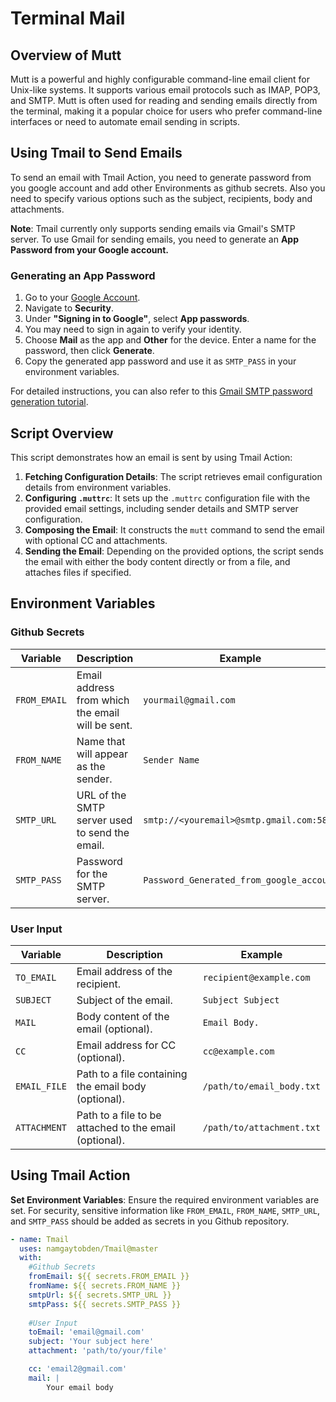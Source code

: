 # Terminal Mail

## Overview of Mutt

Mutt is a powerful and highly configurable command-line email client for Unix-like systems. It supports various email protocols such as IMAP, POP3, and SMTP. Mutt is often used for reading and sending emails directly from the terminal, making it a popular choice for users who prefer command-line interfaces or need to automate email sending in scripts.

## Using Tmail to Send Emails

To send an email with Tmail Action, you need to generate password from you google account and add other Environments as github secrets. Also you need to specify various options such as the subject, recipients, body and attachments.

**Note**: Tmail currently only supports sending emails via Gmail's SMTP server. To use Gmail for sending emails, you need to generate an **App Password from your Google account.** 

### Generating an App Password

1. Go to your [Google Account](https://myaccount.google.com/).
2. Navigate to **Security**.
3. Under **"Signing in to Google"**, select **App passwords**.
4. You may need to sign in again to verify your identity.
5. Choose **Mail** as the app and **Other** for the device. Enter a name for the password, then click **Generate**.
6. Copy the generated app password and use it as `SMTP_PASS` in your environment variables.

For detailed instructions, you can also refer to this [Gmail SMTP password generation tutorial](https://www.gmass.co/blog/gmail-smtp/).

## Script Overview

This script demonstrates how an email is sent by using Tmail Action:

1. **Fetching Configuration Details**: The script retrieves email configuration details from environment variables.
2. **Configuring `.muttrc`**: It sets up the `.muttrc` configuration file with the provided email settings, including sender details and SMTP server configuration.
3. **Composing the Email**: It constructs the `mutt` command to send the email with optional CC and attachments.
4. **Sending the Email**: Depending on the provided options, the script sends the email with either the body content directly or from a file, and attaches files if specified.

## Environment Variables

### Github Secrets
| Variable      | Description                                           | Example                                  |
|---------------|-------------------------------------------------------|------------------------------------------|
| `FROM_EMAIL`  | Email address from which the email will be sent.  | `yourmail@gmail.com`                     |
| `FROM_NAME`   | Name that will appear as the sender.              | `Sender Name`                            |
| `SMTP_URL`    | URL of the SMTP server used to send the email.    | `smtp://<youremail>@smtp.gmail.com:587/` |
| `SMTP_PASS`   | Password for the SMTP server.                     | `Password_Generated_from_google_account` |

### User Input
| Variable       | Description                                              | Example                        |
|----------------|----------------------------------------------------------|--------------------------------|
| `TO_EMAIL`     | Email address of the recipient.                      | `recipient@example.com`        |
| `SUBJECT`      | Subject of the email.                                | `Subject Subject`              |
| `MAIL`         | Body content of the email (optional).                | `Email Body.`                  |
| `CC`           | Email address for CC (optional).                     | `cc@example.com`               |
| `EMAIL_FILE`   | Path to a file containing the email body (optional). | `/path/to/email_body.txt`      |
| `ATTACHMENT`   | Path to a file to be attached to the email (optional). | `/path/to/attachment.txt`      |

## Using Tmail Action

**Set Environment Variables**: Ensure the required environment variables are set. For security, sensitive information like `FROM_EMAIL`, `FROM_NAME`, `SMTP_URL`, and `SMTP_PASS` should be added as secrets in you Github repository.

```yaml
- name: Tmail 
  uses: namgaytobden/Tmail@master
  with:
    #Github Secrets 
    fromEmail: ${{ secrets.FROM_EMAIL }}
    fromName: ${{ secrets.FROM_NAME }}
    smtpUrl: ${{ secrets.SMTP_URL }}
    smtpPass: ${{ secrets.SMTP_PASS }}
  
    #User Input
    toEmail: 'email@gmail.com'
    subject: 'Your subject here'
    attachment: 'path/to/your/file'

    cc: 'email2@gmail.com'
    mail: |
        Your email body 
```
